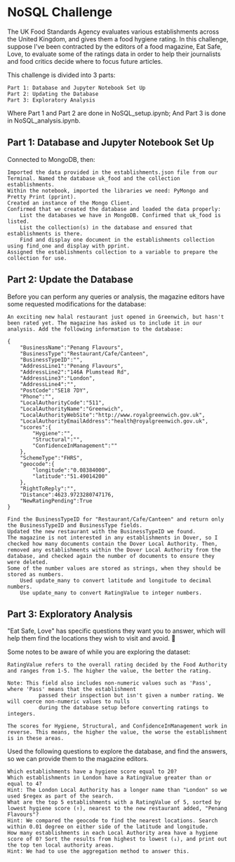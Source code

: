 # NoSQL Challenge

The UK Food Standards Agency evaluates various establishments across the United Kingdom, and gives them a food hygiene rating.
In this challenge, suppose I've been contracted by the editors of a food magazine, Eat Safe, Love, to evaluate some of the ratings data in order to help their journalists and food critics decide where to focus future articles.

This challenge is divided into 3 parts:

    Part 1: Database and Jupyter Notebook Set Up
    Part 2: Updating the Database
    Part 3: Exploratory Analysis

Where Part 1 and Part 2 are done in NoSQL_setup.ipynb;
And Part 3 is done in NoSQL_analysis.ipynb.

## Part 1: Database and Jupyter Notebook Set Up

Connected to MongoDB, then:

    Imported the data provided in the establishments.json file from our Terminal. Named the database uk_food and the collection establishments.
    Within the notebook, imported the libraries we need: PyMongo and Pretty Print (pprint).
    Created an instance of the Mongo Client.
    Confirmed that we created the database and loaded the data properly:
        List the databases we have in MongoDB. Confirmed that uk_food is listed.
        List the collection(s) in the database and ensured that establishments is there.
        Find and display one document in the establishments collection using find_one and display with pprint.
    Assigned the establishments collection to a variable to prepare the collection for use.

## Part 2: Update the Database

Before you can perform any queries or analysis, the magazine editors have some requested modifications for the database:

    An exciting new halal restaurant just opened in Greenwich, but hasn't been rated yet. The magazine has asked us to include it in our analysis. Add the following information to the database:

    {
        "BusinessName":"Penang Flavours",
        "BusinessType":"Restaurant/Cafe/Canteen",
        "BusinessTypeID":"",
        "AddressLine1":"Penang Flavours",
        "AddressLine2":"146A Plumstead Rd",
        "AddressLine3":"London",
        "AddressLine4":"",
        "PostCode":"SE18 7DY",
        "Phone":"",
        "LocalAuthorityCode":"511",
        "LocalAuthorityName":"Greenwich",
        "LocalAuthorityWebSite":"http://www.royalgreenwich.gov.uk",
        "LocalAuthorityEmailAddress":"health@royalgreenwich.gov.uk",
        "scores":{
            "Hygiene":"",
            "Structural":"",
            "ConfidenceInManagement":""
        },
        "SchemeType":"FHRS",
        "geocode":{
            "longitude":"0.08384000",
            "latitude":"51.49014200"
        },
        "RightToReply":"",
        "Distance":4623.9723280747176,
        "NewRatingPending":True
    }

    Find the BusinessTypeID for "Restaurant/Cafe/Canteen" and return only the BusinessTypeID and BusinessType fields.
    Updated the new restaurant with the BusinessTypeID we found.
    The magazine is not interested in any establishments in Dover, so I checked how many documents contain the Dover Local Authority. Then, removed any establishments within the Dover Local Authority from the database, and checked again the number of documents to ensure they were deleted.
    Some of the number values are stored as strings, when they should be stored as numbers.
        Used update_many to convert latitude and longitude to decimal numbers.
        Use update_many to convert RatingValue to integer numbers.

## Part 3: Exploratory Analysis

"Eat Safe, Love" has specific questions they want you to answer, which will help them find the locations they wish to visit and avoid. 🤔

Some notes to be aware of while you are exploring the dataset:

    RatingValue refers to the overall rating decided by the Food Authority and ranges from 1-5. The higher the value, the better the rating.

    Note: This field also includes non-numeric values such as 'Pass', where 'Pass' means that the establishment
              passed their inspection but isn't given a number rating. We will coerce non-numeric values to nulls
              during the database setup before converting ratings to integers.

    The scores for Hygiene, Structural, and ConfidenceInManagement work in reverse. This means, the higher the value, the worse the establishment is in these areas.

Used the following questions to explore the database, and find the answers, so we can provide them to the magazine editors.

    Which establishments have a hygiene score equal to 20?
    Which establishments in London have a RatingValue greater than or equal to 4?
    Hint: The London Local Authority has a longer name than "London" so we used $regex as part of the search.
    What are the top 5 establishments with a RatingValue of 5, sorted by lowest hygiene score (↑), nearest to the new restaurant added, "Penang Flavours"?
    Hint: We compared the geocode to find the nearest locations. Search within 0.01 degree on either side of the latitude and longitude.
    How many establishments in each Local Authority area have a hygiene score of 0? Sort the results from highest to lowest (↓), and print out the top ten local authority areas.
    Hint: We had to use the aggregation method to answer this.
